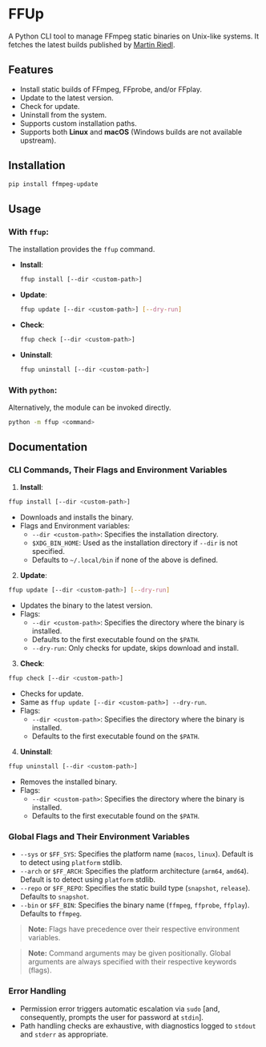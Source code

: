 # FFUp

A Python CLI tool to manage FFmpeg static binaries on Unix-like systems. It fetches the latest builds published by [Martin Riedl](https://ffmpeg.martin-riedl.de/).

## Features

- Install static builds of FFmpeg, FFprobe, and/or FFplay.
- Update to the latest version.
- Check for update.
- Uninstall from the system.
- Supports custom installation paths.
- Supports both **Linux** and **macOS** (Windows builds are not available upstream).

## Installation

```bash
pip install ffmpeg-update
```

## Usage

### With `ffup`:

The installation provides the `ffup` command.

- **Install**:
  ```bash
  ffup install [--dir <custom-path>]
  ```
- **Update**:
  ```bash
  ffup update [--dir <custom-path>] [--dry-run]
  ```
- **Check**:
  ```bash
  ffup check [--dir <custom-path>]
  ```
- **Uninstall**:
  ```bash
  ffup uninstall [--dir <custom-path>]
  ```

### With `python`:

Alternatively, the module can be invoked directly.

```bash
python -m ffup <command>
```

## Documentation

### CLI Commands, Their Flags and Environment Variables

1. **Install**:

```bash
ffup install [--dir <custom-path>]
```

- Downloads and installs the binary.
- Flags and Environment variables:
  - `--dir <custom-path>`: Specifies the installation directory.
  - `$XDG_BIN_HOME`: Used as the installation directory if `--dir` is not specified.
  - Defaults to `~/.local/bin` if none of the above is defined.

2. **Update**:

```bash
ffup update [--dir <custom-path>] [--dry-run]
```

- Updates the binary to the latest version.
- Flags:
  - `--dir <custom-path>`: Specifies the directory where the binary is installed.
  - Defaults to the first executable found on the `$PATH`.
  - `--dry-run`: Only checks for update, skips download and install.

3. **Check**:

```bash
ffup check [--dir <custom-path>]
```

- Checks for update.
- Same as `ffup update [--dir <custom-path>] --dry-run`.
- Flags:
  - `--dir <custom-path>`: Specifies the directory where the binary is installed.
  - Defaults to the first executable found on the `$PATH`.

4. **Uninstall**:

```bash
ffup uninstall [--dir <custom-path>]
```

- Removes the installed binary.
- Flags:
  - `--dir <custom-path>`: Specifies the directory where the binary is installed.
  - Defaults to the first executable found on the `$PATH`.

### Global Flags and Their Environment Variables

- `--sys` or `$FF_SYS`: Specifies the platform name (`macos`, `linux`). Default is to detect using `platform` stdlib.
- `--arch` or `$FF_ARCH`: Specifies the platform architecture (`arm64`, `amd64`). Default is to detect using `platform` stdlib.
- `--repo` or `$FF_REPO`: Specifies the static build type (`snapshot`, `release`). Defaults to `snapshot`.
- `--bin` or `$FF_BIN`: Specifies the binary name (`ffmpeg`, `ffprobe`, `ffplay`). Defaults to `ffmpeg`.

> **Note:** Flags have precedence over their respective environment variables.

> **Note:** Command arguments may be given positionally. Global arguments are always specified with their respective keywords (flags).

### Error Handling

- Permission error triggers automatic escalation via `sudo` [and, consequently, prompts the user for password at `stdin`].
- Path handling checks are exhaustive, with diagnostics logged to `stdout` and `stderr` as appropriate.
